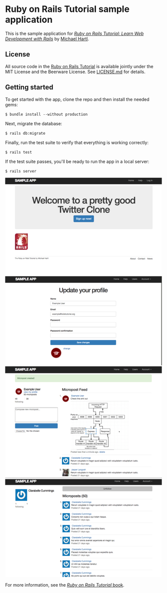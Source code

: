 # Ruby on Rails Tutorial sample application

This is the sample application for
[*Ruby on Rails Tutorial:
Learn Web Development with Rails*](http://www.railstutorial.org/)
by [Michael Hartl](http://www.michaelhartl.com/).

## License

All source code in the [Ruby on Rails Tutorial](http://railstutorial.org/)
is available jointly under the MIT License and the Beerware License. See
[LICENSE.md](LICENSE.md) for details.

## Getting started

To get started with the app, clone the repo and then install the needed gems:

```
$ bundle install --without production
```

Next, migrate the database:

```
$ rails db:migrate
```

Finally, run the test suite to verify that everything is working correctly:

```
$ rails test
```

If the test suite passes, you'll be ready to run the app in a local server:

```
$ rails server
```

![Intro](app/assets/images/screenshot1.png)
![Intro](app/assets/images/screenshot2.png)
![Intro](app/assets/images/screenshot3.png)
![Intro](app/assets/images/screenshot4.png)

For more information, see the
[*Ruby on Rails Tutorial* book](http://www.railstutorial.org/book).
